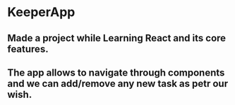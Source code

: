 #    KeeperApp
## Made a project while Learning React and its core features.
## The app allows to navigate through components and we can add/remove any new task as petr our wish.
